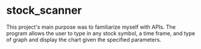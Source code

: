 # stock_scanner

This project's main purpose was to familiarize myself with APIs. 
The program allows the user to type in any stock symbol, a time frame, and type of graph and display the chart given the specified parameters.
